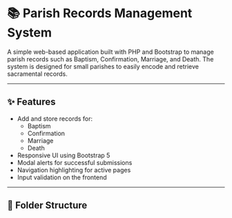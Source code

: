 # 📚 Parish Records Management System

A simple web-based application built with PHP and Bootstrap to manage parish records such as Baptism, Confirmation, Marriage, and Death. The system is designed for small parishes to easily encode and retrieve sacramental records.

---

## ✨ Features

- Add and store records for:
  - Baptism
  - Confirmation
  - Marriage
  - Death
- Responsive UI using Bootstrap 5
- Modal alerts for successful submissions
- Navigation highlighting for active pages
- Input validation on the frontend

---

## 📂 Folder Structure

